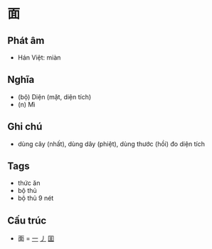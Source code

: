 # 面

## Phát âm
* Hán Việt: miàn

## Nghĩa
* (bộ) Diện (mặt, diện tích)
* (n) Mì

## Ghi chú
* dùng cây (nhất), dùng dây (phiệt), dùng thước (hồi) đo diện tích

## Tags
* thức ăn
* bộ thủ
* bộ thủ 9 nét

## Cấu trúc
* 面 = [一](一.md) [丿](丿.md) [囬](囬.md)

<script>window.HANZI_FIELD='面';</script>